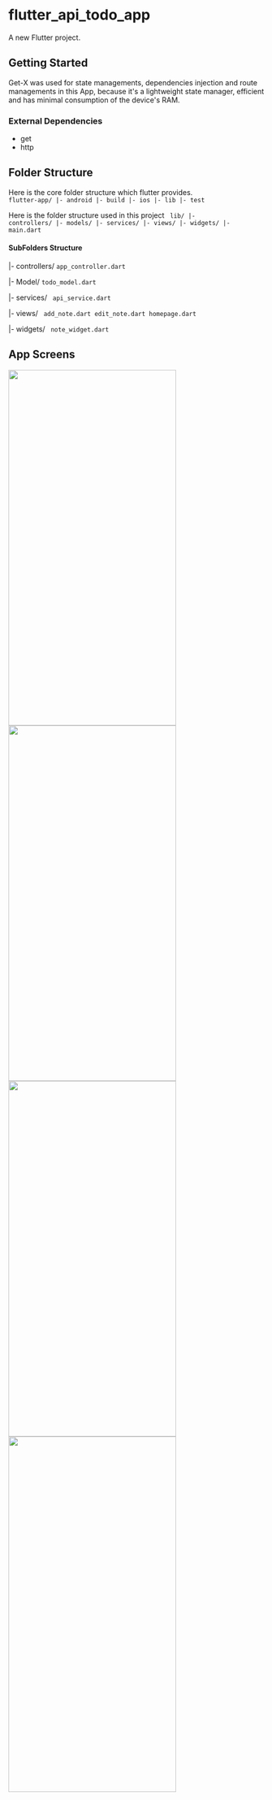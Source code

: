 # flutter_api_todo_app

A new Flutter project.

## Getting Started
Get-X was used for state managements, dependencies injection and route managements in this App, because it's a lightweight state manager, efficient and has minimal consumption of the device's RAM.

### External Dependencies
- get
- http

## Folder Structure
Here is the core folder structure which flutter provides.
<code>
flutter-app/
 |- android
 |- build
 |- ios
 |- lib
 |- test
 </code>
 
 Here is the folder structure used in this project
<code> 
lib/
|- controllers/
|- models/
|- services/
|- views/
|- widgets/
|- main.dart</code>


#### SubFolders Structure

|- controllers/
<code>app_controller.dart</code>

|- Model/
<code>todo_model.dart</code>

|- services/
<code>
  api_service.dart
</code>

|- views/
<code>
  add_note.dart
  edit_note.dart
  homepage.dart
</code>

|- widgets/
<code>
  note_widget.dart
</code>

## App Screens
  <img src="https://user-images.githubusercontent.com/120676400/222800705-1a93f729-8c3e-4e44-a3d3-28df7350ccf6.png" width="330" height="700">  <img src="https://user-images.githubusercontent.com/120676400/222800751-448108a6-98b4-4255-9568-8eccef7ec174.png" width="330" height="700">  <img src="https://user-images.githubusercontent.com/120676400/222800825-e1c85382-44f4-4e38-a138-5bdcf3f399c9.png" width="330" height="700">  <img src="https://user-images.githubusercontent.com/120676400/222800925-8329184b-0bb3-4914-bcdd-5a0d35e2e62f.png" width="330" height="700">  
